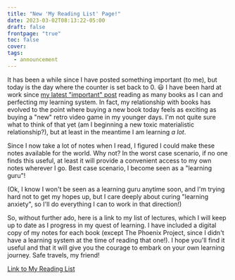 ```yaml
---
title: "New 'My Reading List' Page!"
date: 2023-03-02T08:13:22-05:00
draft: false
frontpage: "true"
toc: false
cover:
tags:
  - announcement
---
```


It has been a while since I have posted something important (to me), but
today is the day where the counter is set back to 0. :smiley: I have been hard at work since [my latest "important"
post](https://felixleger.com/overcoming-learning-anxiety/) reading as
many books as I can and perfecting my learning system. In fact, my
relationship with books has evolved to the point where buying a new book
today feels as exciting as buying a "new" retro video game in my younger
days. I'm not quite sure what to think of that yet (am I beginning a new
toxic materialistic relationship?), but at least in the meantime I am
learning *a lot*.

Since I now take a lot of notes when I read, I figured I could make
these notes available for the world. Why not? In the worst case
scenario, if no one finds this useful, at least it will provide a
convenient access to my own notes wherever I go. Best case scenario, I
become seen as a "learning guru"!

(Ok, I know I won't be seen as a learning guru anytime soon, and I'm
trying hard not to get my hopes up, but I care deeply about curing
"learning anxiety", so I'll do everything I can to work in that
direction!)

So, without further ado, here is a link to my list of lectures, which I
will keep up to date as I progress in my quest of learning. I have
included a digital copy of my notes for each book (except The Phoenix
Project, since I didn't have a learning system at the time of reading
that one!). I hope you'll find it useful and that it will give you the
courage to embark on your own learning journey. Safe travels, my friend!

[Link to My Reading List](/readlist)
